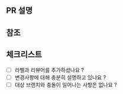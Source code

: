 <!--
    "[(주제)] (작업내용)" 의 형식으로 PR 제목을 작성해주세요.
-->

## PR 설명

<!-- PR 이 발생한 이유와 변경사항에 대한 설명을 적어주세요. -->

## 참조

<!-- 
    연관된 PR 이나 이해를 위해 참조할 링크를 적어주세요. 
    없다면 해당 란을 지우셔도 무방합니다. 
-->

## 체크리스트

<!-- 
    조건을 만족하셨다면 공백 대신 x 를 넣어주세요.
    ex:
    - [x] ~~
    - [ ] ~~
-->

- [ ] 라벨과 리뷰어를 추가하셨나요 ?
- [ ] 변경사항에 대해 충분히 설명하고 있나요 ?
- [ ] 대상 브랜치와 충돌이 일어나는 사항은 없나요 ?
